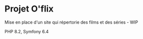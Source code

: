 # Projet O'flix

Mise en place d'un site qui répertorie des films et des séries - WIP

PHP 8.2, Symfony 6.4 
